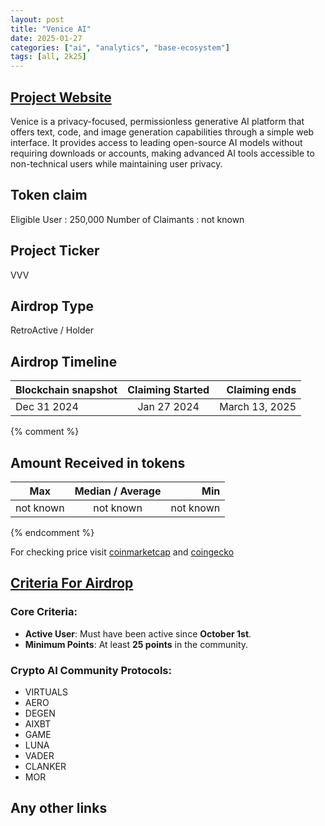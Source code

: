 ```yaml
---
layout: post
title: "Venice AI"
date: 2025-01-27
categories: ["ai", "analytics", "base-ecosystem"]
tags: [all, 2k25]
---
```


## [Project Website](https://venice.ai/)

Venice is a privacy-focused, permissionless generative AI platform that offers text, code, and image generation capabilities through a simple web interface. It provides access to leading open-source AI models without requiring downloads or accounts, making advanced AI tools accessible to non-technical users while maintaining user privacy.

## Token claim

Eligible User : 250,000
Number of Claimants : not known

## Project Ticker

VVV

## Airdrop Type

RetroActive / Holder

## Airdrop Timeline

| Blockchain snapshot | Claiming Started |  Claiming ends |
| ------------------- | :--------------: | -------------: |
| Dec 31 2024         |   Jan 27 2024    | March 13, 2025 |

{% comment %}

## Amount Received in tokens

| Max       | Median / Average |       Min |
| --------- | :--------------: | --------: |
| not known |    not known     | not known |

{% endcomment %}

For checking price visit [coinmarketcap](https://coinmarketcap.com/currencies/venice-token) and [coingecko](https://www.coingecko.com/en/coins/venice-token)

## [Criteria For Airdrop](https://venice.ai/blog/introducing-the-venice-token-vvv)

### Core Criteria:

- **Active User**: Must have been active since **October 1st**.
- **Minimum Points**: At least **25 points** in the community.

### Crypto AI Community Protocols:
- VIRTUALS
- AERO
- DEGEN
- AIXBT
- GAME
- LUNA
- VADER
- CLANKER
- MOR

## Any other links
